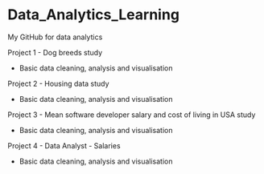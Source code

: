 # Data_Analytics_Learning
My GitHub for data analytics 


Project 1 - Dog breeds study
- Basic data cleaning, analysis and visualisation

Project 2 - Housing data study
- Basic data cleaning, analysis and visualisation

Project 3 - Mean software developer salary and cost of living in USA study
- Basic data cleaning, analysis and visualisation

Project 4 - Data Analyst - Salaries
- Basic data cleaning, analysis and visualisation
